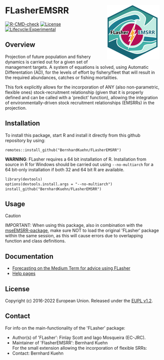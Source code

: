 # FLasherEMSRR  <img src="hexsticker/hexsticker.png" align="right" width="170" />

[![R-CMD-check](https://github.com/BernhardKuehn/FLasherEMSRR/workflows/R-CMD-check/badge.svg)](https://github.com/BernhardKuehn/FLasherEMSRR/actions)
[![License](https://flr-project.org/img/eupl_1.1.svg)](https://joinup.ec.europa.eu/licence/european-union-public-licence-version-11-or-later-eupl)
[![Lifecycle:Experimental](https://img.shields.io/badge/Lifecycle-Experimental-339999)](<Redirect-URL>)

## Overview

Projection of future population and fishery dynamics is carried out for a given set of management targets. A system of equations is solved, using Automatic Differentation (AD), for the levels of effort by fishery/fleet that will result in the required abundances, catches or fishing mortalities. 

This fork explicitly allows for the incorporation of ANY (also non-parametric, flexible ones) stock-recruitment relationship (given that it is properly defined and can be called with a 'predict' function), allowing the integration of environmentally-driven stock recruitment relationships (EMSRRs) in the projection. 

## Installation
To install this package, start R and install it directly from this github repository by using:

```
remotes::install_github("BernhardKuehn/FLasherEMSRR")
```

**WARNING**: FLasher requires a 64 bit installation of R. Installation from source in R for Windows should be carried out using `--no-multiarch` for a 64 bit-only installation if both 32 and 64 bit R are available.

```
library(devtools)
options(devtools.install.args = "--no-multiarch")   
install_github("BernhardKuehn/FLasherEMSRR")
```

## Usage

> [!CAUTION]
> IMPORTANT: When using this package, also in combination with the [mseEMSRR-package](https://github.com/BernhardKuehn/mseEMSRR), make sure NOT to load the original 'FLasher' package within the same session, as this will cause errors due to overlapping function and class definitions.


## Documentation
- [Forecasting on the Medium Term for advice using FLasher](https://flr-project.org/doc/Forecasting_on_the_Medium_Term_for_advice_using_FLasher.html)
- [Help pages](http://flr-project.org/FLasher)

## License
Copyright (c) 2016-2022 European Union. Released under the [EUPL v1.2](https://eupl.eu/1.2/en/).

## Contact
For info on the main-functionality of the 'FLasher' package:
- Author(s) of 'FLasher': Finlay Scott and Iago Mosqueira (EC-JRC).
- Maintainer of 'FlasherEMSRR': Bernhard Kuehn  
For the small extension allowing the incorporation of flexible SRRs:
- Contact: Bernhard Kuehn 

